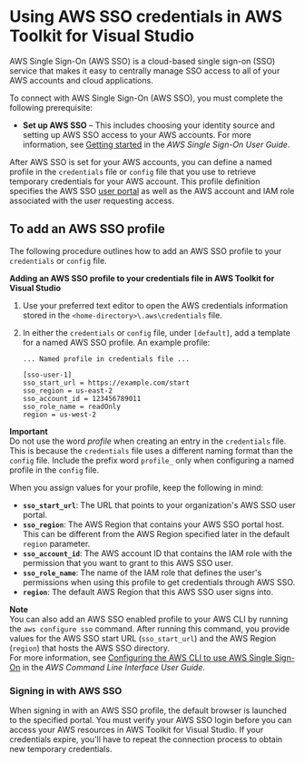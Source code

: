 # Using AWS SSO credentials in AWS Toolkit for Visual Studio<a name="sso-credentials"></a>

AWS Single Sign\-On \(AWS SSO\) is a cloud\-based single sign\-on \(SSO\) service that makes it easy to centrally manage SSO access to all of your AWS accounts and cloud applications\. 

To connect with AWS Single Sign\-On \(AWS SSO\), you must complete the following prerequisite:
+ **Set up AWS SSO** – This includes choosing your identity source and setting up AWS SSO access to your AWS accounts\. For more information, see [Getting started](https://docs.aws.amazon.com/singlesignon/latest/userguide/getting-started.html) in the *AWS Single Sign\-On User Guide*\.

After AWS SSO is set for your AWS accounts, you can define a named profile in the `credentials` file or `config` file that you use to retrieve temporary credentials for your AWS account\. This profile definition specifies the AWS SSO [user portal](https://docs.aws.amazon.com/singlesignon/latest/userguide/using-the-portal.html) as well as the AWS account and IAM role associated with the user requesting access\.

## To add an AWS SSO profile<a name="adding-sso-profile"></a>

The following procedure outlines how to add an AWS SSO profile to your `credentials` or `config` file\.

**Adding an AWS SSO profile to your credentials file in AWS Toolkit for Visual Studio**

1. Use your preferred text editor to open the AWS credentials information stored in the `<home-directory>\.aws\credentials` file\.

1. In either the `credentials` or `config` file, under `[default]`, add a template for a named AWS SSO profile\. An example profile:

   ```
   ... Named profile in credentials file ...
   
   [sso-user-1]
   sso_start_url = https://example.com/start
   sso_region = us-east-2
   sso_account_id = 123456789011
   sso_role_name = readOnly
   region = us-west-2
   ```
**Important**  
Do not use the word *profile* when creating an entry in the `credentials` file\. This is because the `credentials` file uses a different naming format than the `config` file\. Include the prefix word `profile_` only when configuring a named profile in the `config` file\.

When you assign values for your profile, keep the following in mind:
+ **`sso_start_url`**: The URL that points to your organization's AWS SSO user portal\.
+ **`sso_region`**: The AWS Region that contains your AWS SSO portal host\. This can be different from the AWS Region specified later in the default `region` parameter\.
+ **`sso_account_id`**: The AWS account ID that contains the IAM role with the permission that you want to grant to this AWS SSO user\.
+ **`sso_role_name`**: The name of the IAM role that defines the user's permissions when using this profile to get credentials through AWS SSO\.
+ **`region`**: The default AWS Region that this AWS SSO user signs into\.

**Note**  
You can also add an AWS SSO enabled profile to your AWS CLI by running the `aws configure sso` command\. After running this command, you provide values for the AWS SSO start URL \(`sso_start_url`\) and the AWS Region \(`region`\) that hosts the AWS SSO directory\.  
For more information, see [Configuring the AWS CLI to use AWS Single Sign\-On](https://docs.aws.amazon.com/cli/latest/userguide/cli-configure-sso.html) in the *AWS Command Line Interface User Guide*\.

### Signing in with AWS SSO<a name="sso-sign-in"></a>

When signing in with an AWS SSO profile, the default browser is launched to the specified portal\. You must verify your AWS SSO login before you can access your AWS resources in AWS Toolkit for Visual Studio\. If your credentials expire, you'll have to repeat the connection process to obtain new temporary credentials\.
